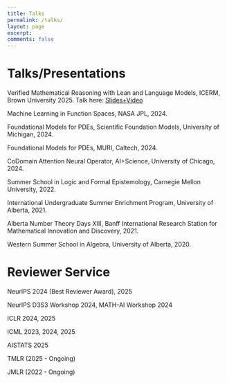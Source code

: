 ```yaml
---
title: Talks
permalink: /talks/
layout: page
excerpt: 
comments: false
---
```

# Talks/Presentations
Verified Mathematical Reasoning with Lean and Language Models, ICERM, Brown University 2025. Talk here: <a href="https://icerm.brown.edu/video_archive/4106">Slides+Video</a>

Machine Learning in Function Spaces, NASA JPL, 2024.

Foundational Models for PDEs, Scientific Foundation Models, University of Michigan, 2024.

Foundational Models for PDEs, MURI, Caltech, 2024.

CoDomain Attention Neural Operator, AI+Science, University of Chicago, 2024.

Summer School in Logic and Formal Epistemology, Carnegie Mellon University, 2022.

International Undergraduate Summer Enrichment Program, University of Alberta, 2021.

Alberta Number Theory Days XIII, Banff International Research Station for Mathematical Innovation and Discovery, 2021.

Western Summer School in Algebra, University of Alberta, 2020.

# Reviewer Service

NeurIPS 2024 (Best Reviewer Award), 2025

NeurIPS D3S3 Workshop 2024, MATH-AI Workshop 2024

ICLR 2024, 2025

ICML 2023, 2024, 2025

AISTATS 2025

TMLR (2025 - Ongoing)

JMLR (2022 - Ongoing)







